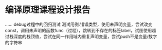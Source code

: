 # 编译原理课程设计报告



……
debug过程中的回归测试
测试用例:错误类型，使用未声明变量，尝试改变const，调用未声明的函数func（过程），跳转到不存在的标签label，试图使用超过栈深度的栈顶值，尝试在同一作用域内重复声明变量，尝试push不是变量/数字的字符串
